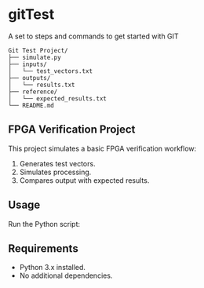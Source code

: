 
# gitTest
A set to steps and commands to get started with GIT
```
Git Test Project/
├── simulate.py
├── inputs/
│   └── test_vectors.txt
├── outputs/
│   └── results.txt
├── reference/
│   └── expected_results.txt
└── README.md
```
## FPGA Verification Project

This project simulates a basic FPGA verification workflow:
1. Generates test vectors.
2. Simulates processing.
3. Compares output with expected results.

## Usage

Run the Python script:



## Requirements
- Python 3.x installed.
- No additional dependencies.
